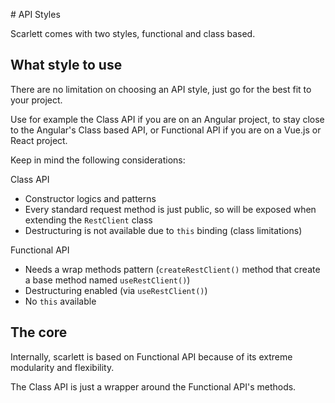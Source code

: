 # API Styles

Scarlett comes with two styles, functional and class based.

## What style to use

There are no limitation on choosing an API style, just go for the best fit to your project.

Use for example the Class API if you are on an Angular project, to stay close to the Angular's Class based API, or Functional API if you are on a Vue.js or React project.

Keep in mind the following considerations:

Class API
 * Constructor logics and patterns
 * Every standard request method is just public, so will be exposed when extending the `RestClient` class
 * Destructuring is not available due to `this` binding (class limitations)

Functional API
 * Needs a wrap methods pattern (`createRestClient()` method that create a base method named `useRestClient()`)
 * Destructuring enabled (via `useRestClient()`)
 * No `this` available

## The core

Internally, scarlett is based on Functional API because of its extreme modularity and flexibility.

The Class API is just a wrapper around the Functional API's methods.